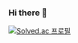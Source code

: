 ### Hi there 👋

[![Solved.ac
프로필](http://mazassumnida.wtf/api/generate_badge?boj={thdruddyd21})](https://solved.ac/{thdruddyd21})
